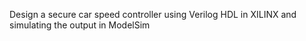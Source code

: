 Design a secure car speed controller using Verilog HDL in XILINX and simulating the output in ModelSim

